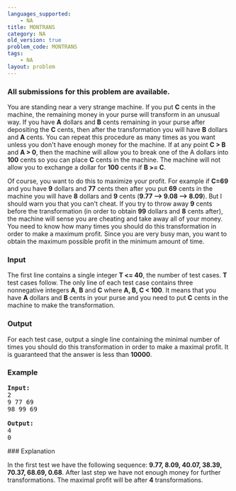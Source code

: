 ```yaml
---
languages_supported:
    - NA
title: MONTRANS
category: NA
old_version: true
problem_code: MONTRANS
tags:
    - NA
layout: problem
---
```

###  All submissions for this problem are available. 

You are standing near a very strange machine. If you put **C** cents in the machine, the remaining money in your purse will transform in an unusual way. If you have **A** dollars and **B** cents remaining in your purse after depositing the **C** cents, then after the transformation you will have **B** dollars and **A** cents. You can repeat this procedure as many times as you want unless you don't have enough money for the machine. If at any point **C > B** and **A > 0**, then the machine will allow you to break one of the A dollars into **100** cents so you can place **C** cents in the machine. The machine will not allow you to exchange a dollar for **100** cents if **B >= C**.

Of course, you want to do this to maximize your profit. For example if **C=69** and you have **9** dollars and **77** cents then after you put **69** cents in the machine you will have **8** dollars and **9** cents (**9.77 --> 9.08 --> 8.09**). But I should warn you that you can't cheat. If you try to throw away **9** cents before the transformation (in order to obtain **99** dollars and **8** cents after), the machine will sense you are cheating and take away all of your money. You need to know how many times you should do this transformation in order to make a maximum profit. Since you are very busy man, you want to obtain the maximum possible profit in the minimum amount of time.

### Input

 The first line contains a single integer **T <= 40**, the number of test cases. **T** test cases follow. The only line of each test case contains three nonnegative integers **A**, **B** and **C** where **A, B, C < 100**. It means that you have **A** dollars and **B** cents in your purse and you need to put **C** cents in the machine to make the transformation.

### Output

 For each test case, output a single line containing the minimal number of times you should do this transformation in order to make a maximal profit. It is guaranteed that the answer is less than **10000**.

### Example

<pre>
<b>Input:</b>
2
9 77 69
98 99 69

<b>Output:</b>
4
0
</pre>### Explanation

In the first test we have the following sequence: **9.77, 8.09, 40.07, 38.39, 70.37, 68.69, 0.68**. After last step we have not enough money for further transformations. The maximal profit will be after **4** transformations.
